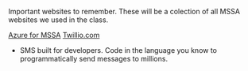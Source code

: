 Important websites to remember. These will be a colection of all MSSA websites we used in the class.

[Azure for MSSA](http://aka.ms/startedu%22)
[Twillio.com](https://www.twilio.com/sms)
- SMS built for developers. Code in the language you know to programmatically send messages to millions.
